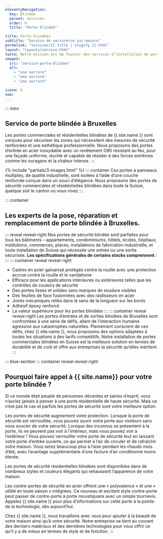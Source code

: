 ```yaml
---
eleventyNavigation:
  key: Blindee
  parent: Services
  order: 6
  title: "Porte blindée"

title: Porte blindées
subtitle: "Service de serrurerie sur-mesure"
permalink: "services/{{ title | slugify }}.html"
layout: "layouts/service.html"
texte: Notre mission est de fournir des services d’installation de portes blindées exemplaires, d’une qualité et d’une sécurité optimale. Sentez-vous à l’aisse chez vous avec l’une de nos portes blindées réalisée sur-mesure.
image3:
  src: "service-porte-blindee"
  alt:
    - "une serrure"
    - "une serrure"
    - "une serrure"

icone: b
nom:
---
```


::: intro

## Service de porte blindée à Bruxelles

Les portes commerciales et résidentielles blindées de {{ site.name }} sont conçues pour sécuriser les zones qui nécessitent des mesures de sécurité renforcées et une esthétique professionnelle. Nous proposons des portes d’entrée en acier inoxydable avec un revêtement G90 résistant au feu, pour une façade uniforme, ductile et capable de résister à des forces extrêmes comme les ouragans et la chaleur intense.
:::

{% include "partials/3-images.html" %}
::: container
Ces portes à panneaux multiples, de qualité industrielle, sont isolées à l’aide d’une couche renforcée conçue dans un souci d’élégance. Nous proposons des portes de sécurité commerciales et résidentielles blindées dans toute la Suisse, quelque soit le canton où vous vivez
:::

::: container

## Les experts de la pose, réparation et remplacement de porte blindée à Bruxelles.

::: reveal reveal-right
Nos portes de sécurité blindée sont parfaites pour tous les bâtiments – appartements, condominiums, hôtels, écoles, hôpitaux, institutions, commerces, places, installations de fabrication industrielle, et toute installation de Suisse qui nécessite une entrée ou une sortie sécurisée.
**Les spécifications générales de certains stocks comprennent :**
:::
::: container reveal reveal-right

- Cadres en acier galvanisé protégés contre la rouille avec une protection accrue contre la rouille et le vandalisme
- Efficace pour les applications intérieures ou extérieures telles que les contrôles de couloirs de sécurité
- Des portes lisses et solides sans marques de soudure visibles
- Des feuilles de face fusionnées avec des raidisseurs en acier
- Joints mécaniques reliés dans le sens de la longueur sur les bords
- Adhésif époxy renforcé
- La valeur supérieure pour les portes blindées
  :::
  ::: container reveal reveal-right
  Les portes d’entrées et de sorties blindées de Bruxelles sont confrontées à une série de défis, allant de l’interaction humaine agressive aux catastrophes naturelles.
  Pleinement conscient de ces défis, chez {{ site.name }}, nous proposons des options adaptées à toutes les situations à des tarifs compétitifs. Notre installation de portes commerciales blindées en Suisse est la meilleure solution en termes de durabilité et de coût et offre aux entreprises la sécurité qu’elles méritent.
  :::

::: blue-section
::: container reveal reveal-right

## Pourquoi faire appel à {{ site.name}} pour votre porte blindée ?

Si ce monde était peuplé de personnes décentes et saines d’esprit, vous n’auriez jamais à penser à une porte résidentielle de haute sécurité. Mais ce n’est pas le cas et parfois les portes de sécurité sont votre meilleure option.

Les portes de sécurité augmentent votre protection. Lorsque la porte de sécurité est verrouillée, vous pouvez ouvrir votre porte aux visiteurs sans vous soucier de votre sécurité. Lorsque des inconnus se présentent à la porte, ils ne peuvent pas voir à l’intérieur, mais vous pouvez voir à l’extérieur ! Vous pouvez verrouiller votre porte de sécurité tout en laissant votre porte d’entrée ouverte, ce qui permet à l’air de circuler et de rafraîchir votre maison. Vous serez beaucoup plus à l’aise pendant les chauds mois d’été, avec l’avantage supplémentaire d’une facture d’air conditionné moins élevée.

Les portes de sécurité résidentielles blindées sont disponibles dans de nombreux styles et couleurs élégants qui rehaussent l’apparence de votre maison.

Les contre-portes de sécurité en acier offrent une « polyvalence » et une « utilité en toute saison » intégrées. Ce nouveau et excitant style contre-porte peut passer de contre-porte à porte moustiquaire avec un simple tournevis. Appelez {{ site.name }} pour plus d’informations sur cette porte à la pointe de la technologie, dès aujourd’hui.

Chez {{ site.name }}, nous travaillons avec vous pour ajouter à la beauté de votre maison ainsi qu’à votre sécurité. Notre entreprise se tient au courant des derniers matériaux et des dernières technologies pour vous offrir ce qu’il y a de mieux en termes de style et de fonction.
:::
